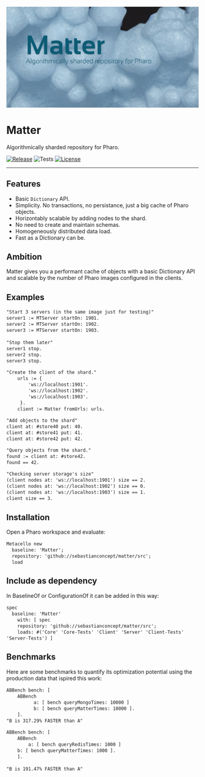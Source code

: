 ![Matter](./header.png)
# Matter

Algorithmically sharded repository for Pharo.

[![Release](https://img.shields.io/github/v/tag/sebastianconcept/matter?label=release)](https://github.com/sebastianconcept/matter/releases)
![Tests](https://img.shields.io/badge/tests-9-green)
[![License](https://img.shields.io/badge/license-MIT-green)](./LICENSE.txt)

---

## Features

- Basic `Dictionary` API.
- Simplicity. No transactions, no persistance, just a big cache of Pharo objects.
- Horizontably scalable by adding nodes to the shard.
- No need to create and maintain schemas.
- Homogeneously distributed data load.
- Fast as a Dictionary can be.

## Ambition

Matter gives you a performant cache of objects with a basic Dictionary API and scalable by the number of Pharo images configured in the clients. 

## Examples

```Smalltalk
"Start 3 servers (in the same image just for testing)"
server1 := MTServer startOn: 1901.
server2 := MTServer startOn: 1902.
server3 := MTServer startOn: 1903.

"Stop them later"
server1 stop.
server2 stop.
server3 stop.
```

```Smalltalk
"Create the client of the shard."
	urls := { 
		'ws://localhost:1901'.
		'ws://localhost:1902'.
		'ws://localhost:1903'.
	 }.
	client := Matter fromUrls: urls.
```

```Smalltalk
"Add objects to the shard"
client at: #store40 put: 40.
client at: #store41 put: 41.
client at: #store42 put: 42.
```

```Smalltalk
"Query objects from the shard."
found := client at: #store42.
found == 42.
```

```Smalltalk
"Checking server storage's size"
(client nodes at: 'ws://localhost:1901') size == 2.
(client nodes at: 'ws://localhost:1902') size == 0.
(client nodes at: 'ws://localhost:1903') size == 1.
client size == 3.
```

## Installation

Open a Pharo workspace and evaluate:

```smalltalk
Metacello new
  baseline: 'Matter';
  repository: 'github://sebastianconcept/matter/src';
  load
```

## Include as dependency

In BaselineOf or ConfigurationOf it can be added in this way:

```smalltalk
spec
  baseline: 'Matter'
    with: [ spec
    repository: 'github://sebastianconcept/matter/src';
    loads: #('Core' 'Core-Tests' 'Client' 'Server' 'Client-Tests' 'Server-Tests') ]
```

## Benchmarks
Here are some benchmarks to quantify its optimization potential using the production data that ispired this work:

```smalltalk
ABBench bench: [ 
    ABBench 
          a: [ bench queryMongoTimes: 10000 ] 
          b: [ bench queryMatterTimes: 10000 ].
    ].
"B is 317.29% FASTER than A"
```

```smalltalk
ABBench bench: [ 
    ABBench 
    	a: [ bench queryRedisTimes: 1000 ] 
	b: [ bench queryMatterTimes: 1000 ].
    ].

"B is 191.47% FASTER than A" 
```

